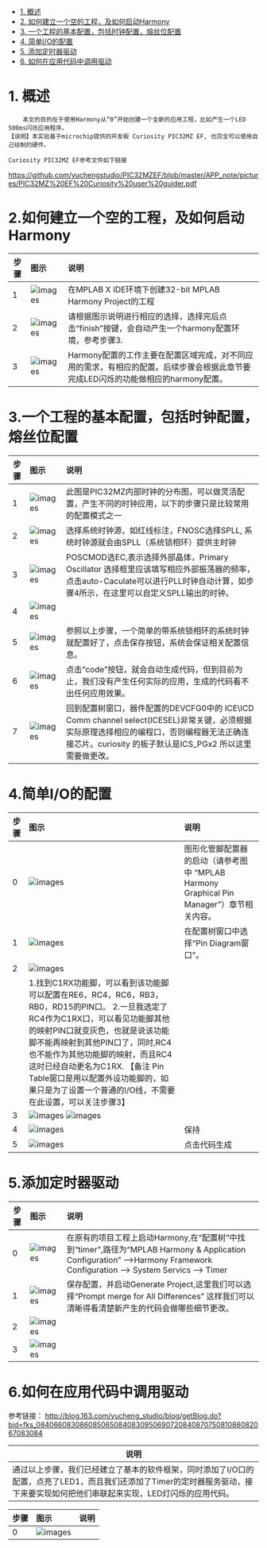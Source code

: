 * [1. 概述](#1-概述)
* [2. 如何建立一个空的工程，及如何启动Harmony](#2-如何建立一个空的工程，及如何启动Harmony)  
* [3. 一个工程的基本配置，包括时钟配置，熔丝位配置](#3-一个工程的基本配置，包括时钟配置，熔丝位配置)  
* [4. 简单I/O的配置](#4-简单I/O的配置)  
* [5. 添加定时器驱动](#5-添加定时器驱动)  
* [6. 如何在应用代码中调用驱动](#6-如何在应用代码中调用驱动)  
# 1. 概述 
```
    本文的目的在于使用Harmony从“0”开始创建一个全新的应用工程，比如产生一个LED 500ms闪烁应用程序。
【说明】本实验基于microchip提供的开发板 Curiosity PIC32MZ EF, 也完全可以使用自己绘制的硬件。
```
    Curiosity PIC32MZ EF参考文件如下链接
https://github.com/yuchengstudio/PIC32MZEF/blob/master/APP_note/pictures/PIC32MZ%20EF%20Curiosity%20user%20guider.pdf
    
    

# 2.如何建立一个空的工程，及如何启动Harmony
 | 步骤 | 图示 | 说明 |
 | - | :----- | :-- | 
 | 1 | ![images](https://github.com/yuchengstudio/PIC32MZEF/blob/master/APP_note/pictures/harmony_start_001.jpg) | 在MPLAB X IDE环境下创建32-bit MPLAB Harmony Project的工程 | 
 | 2 | ![images](https://github.com/yuchengstudio/PIC32MZEF/blob/master/APP_note/pictures/harmony_start_002.jpg) | 请根据图示说明进行相应的选择，选择完后点击“finish”按键，会自动产生一个harmony配置环境，参考步骤3. | 
 | 3 | ![images](https://github.com/yuchengstudio/PIC32MZEF/blob/master/APP_note/pictures/harmony_start_003.jpg) | Harmony配置的工作主要在配置区域完成，对不同应用的需求，有相应的配置。后续步骤会根据此章节要完成LED闪烁的功能做相应的harmony配置。 |


# 3.一个工程的基本配置，包括时钟配置，熔丝位配置

 | 步骤 | 图示 | 说明 |
 | - | :------- | :- | 
 | 1 | ![images](https://github.com/yuchengstudio/PIC32MZEF/blob/master/APP_note/pictures/harmony_start_004.jpg) | 此图是PIC32MZ内部时钟的分布图，可以做灵活配置，产生不同的时钟应用，以下的步骤只是比较常用的配置模式之一 | 
 | 2 | ![images](https://github.com/yuchengstudio/PIC32MZEF/blob/master/APP_note/pictures/harmony_start_005.jpg) | 选择系统时钟源，如红线标注，FNOSC选择SPLL, 系统时钟源就会由SPLL（系统锁相环）提供主时钟 | 
 | 3 | ![images](https://github.com/yuchengstudio/PIC32MZEF/blob/master/APP_note/pictures/harmony_start_006.jpg) | POSCMOD选EC,表示选择外部晶体，Primary Oscillator 选择框里应该填写相应外部振荡器的频率，点击auto-Caculate可以进行PLL时钟自动计算，如步骤4所示，在这里可以自定义SPLL输出的时钟。 |
 | 4 | ![images](https://github.com/yuchengstudio/PIC32MZEF/blob/master/APP_note/pictures/harmony_start_007.jpg) |  |
 | 5 | ![images](https://github.com/yuchengstudio/PIC32MZEF/blob/master/APP_note/pictures/harmony_start_008.jpg) | 参照以上步骤，一个简单的带系统锁相环的系统时钟就配置好了，点击保存按钮，系统会保证相关配置信息。 |
 | 6 | ![images](https://github.com/yuchengstudio/PIC32MZEF/blob/master/APP_note/pictures/harmony_start_009.jpg) | 点击“code”按钮，就会自动生成代码，但到目前为止，我们没有产生任何实际的应用，生成的代码看不出任何应用效果。 |
 | 7 | ![images](https://github.com/yuchengstudio/PIC32MZEF/blob/master/APP_note/pictures/harmony_start_010.jpg) | 回到配置树窗口，器件配置的DEVCFG0中的 ICE\ICD Comm channel select(ICESEL)非常关键，必须根据实际原理选择相应的编程口，否则编程器无法正确连接芯片。curiosity 的板子默认是ICS_PGx2 所以这里需要做更改。 |
 
 


# 4.简单I/O的配置

 | 步骤 | 图示 | 说明 |
 | - | :----- | :- | 
 | 0 | ![images](https://github.com/yuchengstudio/PIC32MZEF/blob/master/APP_note/pictures/harmony_start_011.jpg) | 图形化管脚配置器的启动（请参考图中 “MPLAB Harmony Graphical Pin Manager”）章节相关内容。 | 
 | 1 | ![images](https://github.com/yuchengstudio/PIC32MZEF/blob/master/APP_note/pictures/harmony_start_013.jpg) | 在配置树窗口中选择“Pin Diagram窗口”。 | 
 | 2 | ![images](https://github.com/yuchengstudio/PIC32MZEF/blob/master/APP_note/pictures/harmony_start_014.jpg) | | 
 |   |1.找到C1RX功能脚，可以看到该功能脚可以配置在RE6，RC4，RC6，RB3，RB0，RD15的PIN口。 2.一旦我选定了RC4作为C1RX口，可以看见功能脚其他的映射PIN口就变灰色，也就是说该功能脚不能再映射到其他PIN口了，同时,RC4也不能作为其他功能脚的映射，而且RC4这时已经自动更名为C1RX. 【备注 Pin Table窗口是用以配置外设功能脚的，如果只是为了设置一个普通的I/O线，不需要在此设置，可以关注步骤3】
 | 3 | ![images](https://github.com/yuchengstudio/PIC32MZEF/blob/master/APP_note/pictures/harmony_start_020.jpg) ![images](https://github.com/yuchengstudio/PIC32MZEF/blob/master/APP_note/pictures/harmony_start_016.jpg)|  | 
 | 4 | ![images](https://github.com/yuchengstudio/PIC32MZEF/blob/master/APP_note/pictures/harmony_start_018.jpg) | 保持| 
 | 5 | ![images](https://github.com/yuchengstudio/PIC32MZEF/blob/master/APP_note/pictures/harmony_start_019.jpg) | 点击代码生成| 
 
# 5.添加定时器驱动
 | 步骤 | 图示 | 说明 |
 | - | :----- | :- | 
 |0|![images](https://github.com/yuchengstudio/PIC32MZEF/blob/master/APP_note/pictures/harmony_start_021.jpg)|在原有的项目工程上启动Harmony,在“配置树”中找到“timer”,路径为“MPLAB Harmony & Application Configuration” ——>Harmony Framework Configuration ——> System Servics ——> Timer|
 |1|![images](https://github.com/yuchengstudio/PIC32MZEF/blob/master/APP_note/pictures/harmony_start_022.jpg)|保存配置，并启动Generate Project,这里我们可以选择“Prompt merge for All Differences” 这样我们可以清晰得看清楚新产生的代码会做哪些细节更改。|
 |2|![images](https://github.com/yuchengstudio/PIC32MZEF/blob/master/APP_note/pictures/harmony_start_023.jpg)||
 |3|![images](https://github.com/yuchengstudio/PIC32MZEF/blob/master/APP_note/pictures/harmony_start_024.jpg)||


# 6.如何在应用代码中调用驱动
 参考链接：
 http://blog.163.com/yucheng_studio/blog/getBlog.do?bid=fks_084066083086085065084083095069072084087075081086082067083084
 
 |说明|
 |-|
 |通过以上步骤，我们已经建立了基本的软件框架，同时添加了I/O口的配置，点亮了LED1，而且我们还添加了Timer的定时器服务驱动，接下来要实现如何把他们串联起来实现，LED灯闪烁的应用代码。|
 
 | 步骤 | 图示 | 说明 |
 | - | :----- | :- | 
 |0|![images](https://github.com/yuchengstudio/PIC32MZEF/blob/master/APP_note/pictures/harmony_start_025.jpg)||

